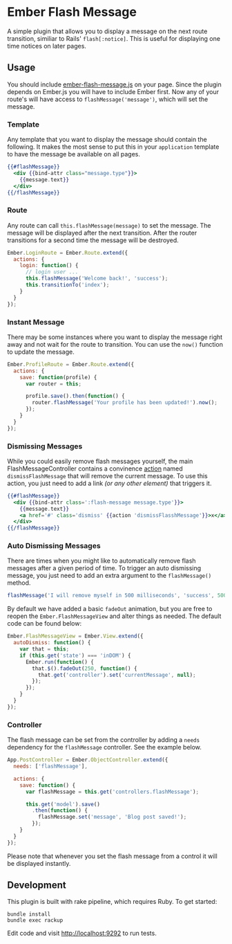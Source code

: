 # Ember Flash Message

A simple plugin that allows you to display a message on the next route
transition, similiar to Rails' ``flash[:notice]``. This is useful for
displaying one time notices on later pages.

## Usage

You should include
[ember-flash-message.js](https://raw.github.com/ryanto/ember-flash-message/master/flash-message.js)
on your page. Since the plugin depends on Ember.js you will have to
include Ember first. Now any of your route's will have access to
``flashMessage('message')``, which will set the message.

### Template

Any template that you want to display the message should contain the
following. It makes the most sense to put this in your ``application``
template to have the message be available on all pages.

```handlebars
{{#flashMessage}}
  <div {{bind-attr class="message.type"}}>
    {{message.text}}
  </div>
{{/flashMessage}}
```

### Route

Any route can call ``this.flashMessage(message)`` to set the message.
The message will be displayed after the next transition. After the
router transitions for a second time the message will be destroyed.

```javascript
Ember.LoginRoute = Ember.Route.extend({
  actions: {
    login: function() {
      // login user ...
      this.flashMessage('Welcome back!', 'success');
      this.transitionTo('index');
    }
  }
});
```

### Instant Message

There may be some instances where you want to display the message right
away and not wait for the route to transition. You can use the ``now()``
function to update the message.

```javascript
Ember.ProfileRoute = Ember.Route.extend({
  actions: {
    save: function(profile) {
      var router = this;

      profile.save().then(function() {
        router.flashMessage('Your profile has been updated!').now();
      });
    }
  }
});
```   

### Dismissing Messages

While you could easily remove flash messages yourself, the main FlashMessageController contains a convinence [action](http://emberjs.com/guides/templates/actions/) named `dismissFlashMessage` that will remove the current message. To use this action, you just need to add a link _(or any other element)_ that triggers it.

```handlebars
{{#flashMessage}}
  <div {{bind-attr class=':flash-message message.type'}}>
    {{message.text}}
    <a href='#' class='dismiss' {{action 'dismissFlasshMessage'}}>x</a>
  </div>
{{/flashMessage}}
```

### Auto Dismissing Messages

There are times when you might like to automatically remove flash messages after a given period of time. To trigger an auto dismissing message, you just need to add an extra argument to the `flashMessage()` method.

```javascript
flashMessage('I will remove myself in 500 milliseconds', 'success', 500);
```

By default we have added a basic `fadeOut` animation, but you are free to reopen the `Ember.FlashMessageView` and alter things as needed. The default code can be found below:

```javascript
Ember.FlashMessageView = Ember.View.extend({
  autoDismiss: function() {
    var that = this;
    if (this.get('state') === 'inDOM') {
      Ember.run(function() {
        that.$().fadeOut(250, function() {
          that.get('controller').set('currentMessage', null);
        });
      });
    }
  }
});
```

### Controller

The flash message can be set from the controller by adding a ``needs``
dependency for the ``flashMessage`` controller. See the example below.


```javascript
App.PostController = Ember.ObjectController.extend({
  needs: ['flashMessage'],

  actions: {
    save: function() {
      var flashMessage = this.get('controllers.flashMessage');

      this.get('model').save()
        .then(function() {
          flashMessage.set('message', 'Blog post saved!');
        });
    }
  }
});
```

Please note that whenever you set the flash message from a control it
will be displayed instantly.

## Development

This plugin is built with rake pipeline, which requires Ruby. To get
started:

```
bundle install
bundle exec rackup
```

Edit code and visit [http://localhost:9292](http://localhost:9292) to
run tests.
